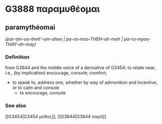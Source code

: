 # G3888 παραμυθέομαι

## paramythéomai

_(par-am-oo-theh'-om-ahee | pa-ra-moo-THEH-oh-meh | pa-ra-myoo-THAY-oh-may)_

### Definition

from G3844 and the middle voice of a derivative of G3454; to relate near, i.e., (by implication) encourage, console; comfort; 

- to speak to, address one, whether by way of admonition and incentive, or to calm and console
  - to encourage, console

### See also

[[G3454|G3454 μῦθος]], [[G3844|G3844 παρά]]
